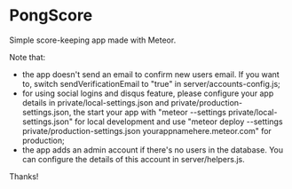 # PongScore
Simple score-keeping app made with Meteor.

Note that:
 - the app doesn't send an email to confirm new users email. If you want to, switch sendVerificationEmail to "true" in server/accounts-config.js;
 - for using social logins and disqus feature, please configure your app details in private/local-settings.json and private/production-settings.json, the start your app with "meteor --settings private/local-settings.json" for local development and use "meteor deploy --settings private/production-settings.json yourappnamehere.meteor.com" for production;
 - the app adds an admin account if there's no users in the database. You can configure the details of this account in server/helpers.js.
 
 Thanks!
 


